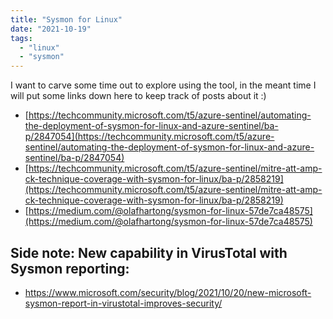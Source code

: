 ```yaml
---
title: "Sysmon for Linux"
date: "2021-10-19"
tags: 
  - "linux"
  - "sysmon"
---
```


I want to carve some time out to explore using the tool, in the meant time I will put some links down here to keep track of posts about it :)

- [https://techcommunity.microsoft.com/t5/azure-sentinel/automating-the-deployment-of-sysmon-for-linux-and-azure-sentinel/ba-p/2847054](https://techcommunity.microsoft.com/t5/azure-sentinel/automating-the-deployment-of-sysmon-for-linux-and-azure-sentinel/ba-p/2847054)
- [https://techcommunity.microsoft.com/t5/azure-sentinel/mitre-att-amp-ck-technique-coverage-with-sysmon-for-linux/ba-p/2858219](https://techcommunity.microsoft.com/t5/azure-sentinel/mitre-att-amp-ck-technique-coverage-with-sysmon-for-linux/ba-p/2858219)
- [https://medium.com/@olafhartong/sysmon-for-linux-57de7ca48575](https://medium.com/@olafhartong/sysmon-for-linux-57de7ca48575)

## Side note: New capability in VirusTotal with Sysmon reporting:

- https://www.microsoft.com/security/blog/2021/10/20/new-microsoft-sysmon-report-in-virustotal-improves-security/
